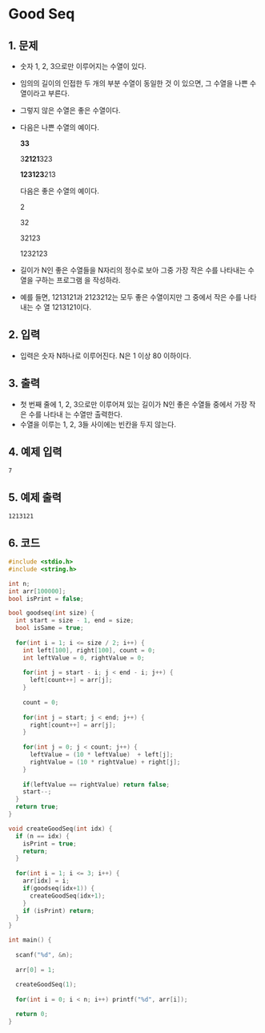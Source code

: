 # Good Seq

## 1. 문제

- 숫자 1, 2, 3으로만 이루어지는 수열이 있다.

- 임의의 길이의 인접한 두 개의 부분 수열이 동일한 것 이 있으면, 그 수열을 나쁜 수열이라고 부른다.

- 그렇지 않은 수열은 좋은 수열이다.

- 다음은 나쁜 수열의 예이다.

  **33**

  3**2121**323

  **123123**213

  다음은 좋은 수열의 예이다.

  2

  32

  32123

  1232123

- 길이가 N인 좋은 수열들을 N자리의 정수로 보아 그중 가장 작은 수를 나타내는 수열을 구하는 프로그램 을 작성하라.

- 예를 들면, 1213121과 2123212는 모두 좋은 수열이지만 그 중에서 작은 수를 나타내는 수 열 1213121이다.

## 2. 입력
- 입력은 숫자 N하나로 이루어진다. N은 1 이상 80 이하이다.

## 3. 출력

- 첫 번째 줄에 1, 2, 3으로만 이루어져 있는 길이가 N인 좋은 수열들 중에서 가장 작은 수를 나타내 는 수열만 출력한다.
- 수열을 이루는 1, 2, 3들 사이에는 빈칸을 두지 않는다.


## 4. 예제 입력
```
7
```

## 5. 예제 출력
```
1213121
```

## 6. 코드

```c++
#include <stdio.h>
#include <string.h>

int n;
int arr[100000];
bool isPrint = false;

bool goodseq(int size) {
  int start = size - 1, end = size;
  bool isSame = true;
  
  for(int i = 1; i <= size / 2; i++) {
    int left[100], right[100], count = 0;
    int leftValue = 0, rightValue = 0;
    
    for(int j = start - i; j < end - i; j++) {
      left[count++] = arr[j];
    }
    
    count = 0;
    
    for(int j = start; j < end; j++) {
      right[count++] = arr[j];
    }
    
    for(int j = 0; j < count; j++) {
      leftValue = (10 * leftValue)  + left[j];
      rightValue = (10 * rightValue) + right[j];
    }
    
    if(leftValue == rightValue) return false;
    start--;
  }
  return true;
}

void createGoodSeq(int idx) {
  if (n == idx) {
    isPrint = true;
    return;
  }
  
  for(int i = 1; i <= 3; i++) {
    arr[idx] = i;
    if(goodseq(idx+1)) {
      createGoodSeq(idx+1);
    }
    if (isPrint) return;
  }
}

int main() {
  
  scanf("%d", &n);
  
  arr[0] = 1;
  
  createGoodSeq(1);
  
  for(int i = 0; i < n; i++) printf("%d", arr[i]);

  return 0;
}
```
